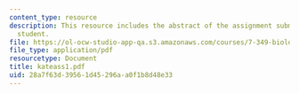 ```yaml
---
content_type: resource
description: This resource includes the abstract of the assignment submitted by the
  student.
file: https://ol-ocw-studio-app-qa.s3.amazonaws.com/courses/7-349-biological-computing-at-the-crossroads-of-engineering-and-science-spring-2005/28a7f63d39561d45296aa0f1b8d48e33_kateass1.pdf
file_type: application/pdf
resourcetype: Document
title: kateass1.pdf
uid: 28a7f63d-3956-1d45-296a-a0f1b8d48e33
---
```

